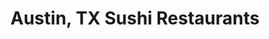 ---
layout: city
title: Austin, TX Sushi Restaurants
permalink: /texas/austin/
stateAbbr: TX
stateName: Texas
cityName: Austin

---